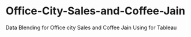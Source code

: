 # Office-City-Sales-and-Coffee-Jain
Data Blending for Office city Sales and Coffee Jain Using for Tableau
